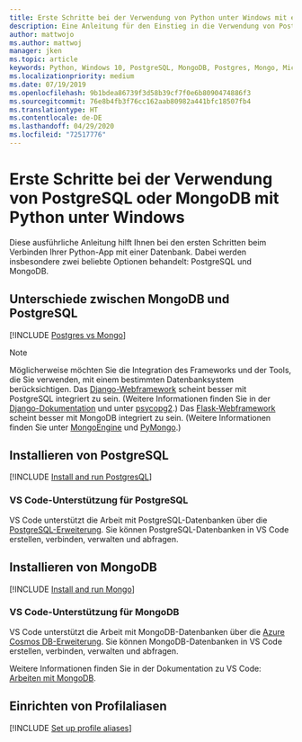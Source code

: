 ```yaml
---
title: Erste Schritte bei der Verwendung von Python unter Windows mit einer Datenbank
description: Eine Anleitung für den Einstieg in die Verwendung von PostgreSQL oder MongoDB mit Python unter Windows.
author: mattwojo
ms.author: mattwoj
manager: jken
ms.topic: article
keywords: Python, Windows 10, PostgreSQL, MongoDB, Postgres, Mongo, Microsoft, Python unter Windows, Installieren von PostgreSQL unter Windows, Installieren von MongoDB unter Windows, Verwenden von PostgreSQL mit Python, Verwenden von MongoDB mit Python, PostgreSQL im WSL, MongoDB im WSL
ms.localizationpriority: medium
ms.date: 07/19/2019
ms.openlocfilehash: 9b1bdea86739f3d58b39cf7f0e6b8090474886f3
ms.sourcegitcommit: 76e8b4fb3f76cc162aab80982a441bfc18507fb4
ms.translationtype: HT
ms.contentlocale: de-DE
ms.lasthandoff: 04/29/2020
ms.locfileid: "72517776"
---
```

# <a name="get-started-using-postgresql-or-mongodb-with-python-on-windows"></a>Erste Schritte bei der Verwendung von PostgreSQL oder MongoDB mit Python unter Windows

Diese ausführliche Anleitung hilft Ihnen bei den ersten Schritten beim Verbinden Ihrer Python-App mit einer Datenbank. Dabei werden insbesondere zwei beliebte Optionen behandelt: PostgreSQL und MongoDB.

## <a name="differences-between-mongodb-and-postgresql"></a>Unterschiede zwischen MongoDB und PostgreSQL

[!INCLUDE [Postgres vs Mongo](../includes/postgres-v-mongo.md)]

> [!NOTE]
> Möglicherweise möchten Sie die Integration des Frameworks und der Tools, die Sie verwenden, mit einem bestimmten Datenbanksystem berücksichtigen. Das [Django-Webframework](./web-frameworks.md#hello-world-tutorial-for-django) scheint besser mit PostgreSQL integriert zu sein. (Weitere Informationen finden Sie in der [Django-Dokumentation](https://docs.djangoproject.com/en/2.2/ref/contrib/postgres/) und unter [psycopg2](https://github.com/psycopg/psycopg2).) Das [Flask-Webframework](./web-frameworks.md#hello-world-tutorial-for-flask) scheint besser mit MongoDB integriert zu sein. (Weitere Informationen finden Sie unter [MongoEngine](https://github.com/MongoEngine/flask-mongoengine) und [PyMongo](https://github.com/dcrosta/flask-pymongo).)

## <a name="install-postgresql"></a>Installieren von PostgreSQL

[!INCLUDE [Install and run PostgresQL](../includes/install-and-run-postgres.md)]

### <a name="vs-code-support-for-postgresql"></a>VS Code-Unterstützung für PostgreSQL

VS Code unterstützt die Arbeit mit PostgreSQL-Datenbanken über die [PostgreSQL-Erweiterung](https://marketplace.visualstudio.com/items?itemName=ms-ossdata.vscode-postgresql). Sie können PostgreSQL-Datenbanken in VS Code erstellen, verbinden, verwalten und abfragen.

## <a name="install-mongodb"></a>Installieren von MongoDB

[!INCLUDE [Install and run Mongo](../includes/install-and-run-mongo.md)]

### <a name="vs-code-support-for-mongodb"></a>VS Code-Unterstützung für MongoDB

VS Code unterstützt die Arbeit mit MongoDB-Datenbanken über die [Azure Cosmos DB-Erweiterung](https://marketplace.visualstudio.com/items?itemName=ms-azuretools.vscode-cosmosdb). Sie können MongoDB-Datenbanken in VS Code erstellen, verbinden, verwalten und abfragen.

Weitere Informationen finden Sie in der Dokumentation zu VS Code: [Arbeiten mit MongoDB](https://code.visualstudio.com/docs/azure/mongodb).

## <a name="set-up-profile-aliases"></a>Einrichten von Profilaliasen

[!INCLUDE [Set up profile aliases](../includes/profile-aliases.md)]

